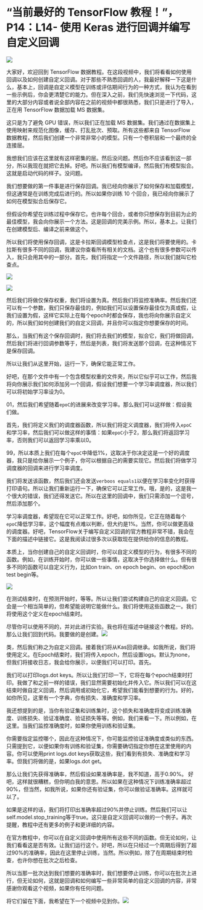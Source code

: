 # “当前最好的 TensorFlow 教程！”，P14：L14- 使用 Keras 进行回调并编写自定义回调 

![](img/50863ba9b782f7d5434a6b666c062394_0.png)

大家好，欢迎回到 TensorFlow 数据教程。在这段视频中，我们将看看如何使用回调以及如何创建自定义回调。对于那些不熟悉回调的人，我最好解释一下这是什么，基本上，回调是自定义模型在训练或评估期间行为的一种方式，我认为在看到一些示例后，你会更清楚它的能力。但在深入之前，我们先快速浏览一下代码，这里的大部分内容或者说全部内容在之前的视频中都很熟悉，我们只是进行了导入，正在用 TensorFlow 数据加载 MS 数据集。

这只是为了避免 GPU 错误，所以我们正在加载 MS 数据集。我们通过在数据集上使用映射来规范化图像，缓存、打乱批次、预取。所有这些都来自 TensorFlow 数据教程，然后我们创建一个非常非常小的模型。只有一个卷积层和一个最终的全连接层。

我想我们应该在这里就有这样密集的层。然后没问题。然后你不应该看到这一部分，所以我现在就把它去掉。好吧。所以我们有模型编译，然后我们有模型拟合。这就是启动代码的样子。没问题。

我们想要做的第一件事是进行保存回调。我已经向你展示了如何保存和加载模型，但这通常是在训练完成后进行的。所以如果你训练 10 个回合，我已经向你展示了如何在模型拟合后保存它。

但假设你希望在训练过程中保存它。也许每个回合，或者你只想保存到目前为止的最佳模型，我会向你展示一个方法。这是回调的完美示例。所以，基本上。让我们在创建模型后、编译之前来做这个。

所以我们将使用保存回调，这是卡拉斯回调模型检查点，这是我们将要使用的。卡拉斯有很多不同的回调，我建议你查看所有相关的文档。这个也有很多参数可以传入，我只会用其中的一部分。首先，我们将指定一个文件路径，所以我们就叫它检查点。

![](img/50863ba9b782f7d5434a6b666c062394_2.png)

![](img/50863ba9b782f7d5434a6b666c062394_3.png)

然后我们将做仅保存权重，我们将设置为真。然后我们将监控准确率。然后我们还可以有一个参数，我们只保存最佳的，例如我们可以设置保存最佳仅为真或假，让我们设置为假，这样它实际上在每个epoch时都会保存，我也将向你展示自定义的，所以我们如何创建我们的自定义回调，并且你可以指定你想要保存的时间。

那么，当我们有这个保存回调时，我们将去我们的模型，拟合它，我们将做回调，然后我们将进行回调参数等于，然后是列表，我们将发送那个回调，在这种情况下是保存回调。

所以让我们从这里开始，运行一下，确保它能正常工作。

好吧，在那个文件中有一个包含模型权重的文件夹，所以它似乎可以工作，然后我将向你展示我们如何添加另一个回调，假设我们想要一个学习率调度器，所以我们可以将初始学习率设为0。

01，然后我们希望随着`epoC`的进展来改变学习率。那么我们可以这样做：假设我们做。

首先，我们将定义我们的调度器函数，所以我们将定义调度器，我们将传入`epoC`和学习率，然后我们可以做这样的事情：如果`epoC`小于2，那么我们将返回学习率，否则我们可以返回学习率乘以0。

99，所以本质上我们在每个`epoC`中降低1%，这取决于你决定这是一个好的调度器，我只是给你展示一个例子，你可以根据自己的需要实现它。然后我们将做学习调度器的回调来进行学习率调度。

我们将发送该函数，然后我们还会发送`verboos equals1`以便在学习率变化时获得打印语句。所以让我们重新运行一下，确保它可以正常工作。哦，是的，这是我一个很大的错误，我们还得发送它。所以在这里的回调中，我们只需添加一个逗号，然后添加那个。

学习率调度器，希望现在它可以正常工作。好吧，如你所见，它正在随着每个`epoC`降低学习率，这个幅度有点难以判断，但大约是1%。当然，你可以做更高级的调度器。好吧，TensorFlow关于编写自定义回调的官方教程非常不错，我会在下面的描述中链接它。这是我阅读过很多次以获取现在提供给你的信息的教程。

本质上，当你创建自己的自定义回调时，你可以自定义模型的行为，有很多不同的函数。例如，在训练开始时，你可以做一些事情，这取决于你选择做什么。但有很多不同的函数可以自定义行为，比如on train、on epoch begin、on epoch和on test begin等。

![](img/50863ba9b782f7d5434a6b666c062394_9.png)

在测试结束时，在预测开始时，等等。所以让我们尝试构建自己的自定义回调。它会是一个相当简单的，但希望能说明它能做什么。我们将使用这些函数之一。我们将使用这个定义在epoch结束时。

尽管你可以使用不同的，并对此进行实验。我也将在描述中链接这个教程。好的。那么让我们回到代码。我要做的是创建。![](img/50863ba9b782f7d5434a6b666c062394_11.png)

类，然后我们称之为自定义回调。接着我们将从Kas回调继承。如我所说，我们将使用定义。在Epoch结束时，我们将传入epoch，然后设置logs。默认为none，但我们将接收日志，我会给你展示，以便我们可以打印。首先。

我们可以打印logs.dot keys。所以让我们打印一下，它将在每个epoch结束时打印。我做了和之前一样的错误，我们显然需要初始化并传入它。所以我们可以在这结束时做自定义回调，然后调用或初始化它，希望我们能看到想要的行为。好的，如你所见，这里有一个字典，你有损失、准确度和学习率。

我还想提到的是，当你有验证集和训练集时，这个损失和准确度将变成训练准确度、训练损失、验证准确度、验证损失等等。例如，我们来看一下。所以例如，在这里。当我们监控准确度时，如果你使用训练和验证集。

你需要指定监控哪个，因此在这种情况下，你可能监控验证准确度或类似的东西。只需提到它，以便如果你有训练和验证集，你需要确切指定你想在这里使用的内容。你可以使用print logs.dot keys获取这些，我们看到有损失、准确度和学习率。但我们将做的是，如果logs.dot get。

那么让我们先获得准确率，然后假设如果准确率是，我不知道，高于0.90%。 好吧，这样就很糟糕，但你明白我的意思。所以如果在这种情况下训练准确率超过90%，但当然，如我所说，如果你还有验证集，你可以做验证准确率。这样就可以了。

如果是这样的话，我们将打印出准确率超过90%并停止训练。然后我们可以让self.model.stop_training等于true。这只是自定义回调可以做的一个例子。再次提醒，教程中还有更多的例子和更详细的内容。

在官方教程中，你可以在自定义回调中使用所有这些不同的函数。但无论如何，让我们看看这是否有效。让我们运行这个。好吧，所以在只经过一个周期后得到了超过90%的准确率，因此在这里停止训练，当然。所以例如，除了在周期结束时检查，也许你想在批次之后检查。

所以当那一批次达到我们想要的准确率时，我们想要停止训练，你可以在批次上进行，但无论如何，这就是回调和如何编写一些非常简单的自定义回调的内容，非常感谢你观看这个视频，如果你有任何问题。

将它们留在下面，我希望在下一个视频中见到你。![](img/50863ba9b782f7d5434a6b666c062394_13.png)
